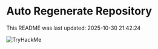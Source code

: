 # Auto Regenerate Repository

This README was last updated: 2025-10-30 21:42:24

 ![TryHackMe](https://tryhackme.com/badge/533634)